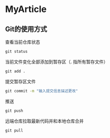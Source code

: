 # MyArticle


## Git的使用方式
查看当前仓库状态
``` cmd
git status
```

当前文件变化全部添加到暂存区（. 指所有暂存文件）
```cmd
git add .
```

提交暂存区文件
```cmd
git commit -m "输入提交信息描述更改"
```

推送
```cmd
git push
```

远端仓库拉取最新代码并和本地仓库合并
```cmd
git pull
```